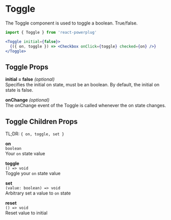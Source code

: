 # Toggle

The Toggle component is used to toggle a boolean. True/false.

```js
import { Toggle } from 'react-powerplug'
```

```jsx
<Toggle initial={false}>
  {({ on, toggle }) => <Checkbox onClick={toggle} checked={on} />}
</Toggle>
```

## Toggle Props

**initial = false** _(optional)_  
Specifies the initial on state, must be an boolean.
By default, the initial on state is false.

**onChange** _(optional)_  
The onChange event of the Toggle is called whenever the on state changes.

## Toggle Children Props

TL;DR: `{ on, toggle, set }`

**on**  
`boolean`  
Your `on` state value

**toggle**  
`() => void`  
Toggle your `on` state value

**set**  
`(value: boolean) => void`  
Arbitrary set a value to `on` state

**reset**  
`() => void`  
Reset value to initial
